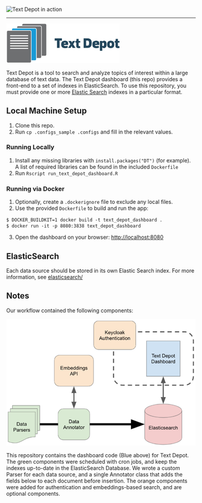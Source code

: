 

![Text Depot in action](www/TD_demo_short.gif)

<hr/>

<img src="www/text_depot_icon/TextDepotIcon_TextBeside_M.jpg" width="60%">

Text Depot is a tool to search and analyze topics of interest within a large database of text data. The Text Depot dashboard (this repo) provides a front-end to a set of indexes in ElasticSearch. To use this repository, you must provide one or more [Elastic Search](http://www.elastic.co) indexes in a particular format.

## Local Machine Setup

1. Clone this repo.
2. Run `cp .configs_sample .configs` and fill in the relevant values.

### Running Locally

1. Install any missing libraries with `install.packages("DT")` (for example). A list of required libraries can be found in the included `Dockerfile`
2. Run `Rscript run_text_depot_dashboard.R`

### Running via Docker

1. Optionally, create a `.dockerignore` file to exclude any local files.
2. Use the provided `Dockerfile` to build and run the app:

```
$ DOCKER_BUILDKIT=1 docker build -t text_depot_dashboard .
$ docker run -it -p 8080:3838 text_depot_dashboard
```

3. Open the dashboard on your browser: [http://localhost:8080](http://localhost:8080)

## ElasticSearch

Each data source should be stored in its own Elastic Search index. For more information, see [elasticsearch/](elasticsearch/)

## Notes

Our workflow contained the following components:

![Overall Workflow](workflow.png)

This repository contains the dashboard code (Blue above) for Text Depot. The green components were scheduled with cron jobs, and keep the indexes up-to-date in the ElasticSearch Database. We wrote a custom Parser for each data source, and a single Annotator class that adds the fields below to each document before insertion. The orange components were added for authentication and embeddings-based search, and are optional components. 

